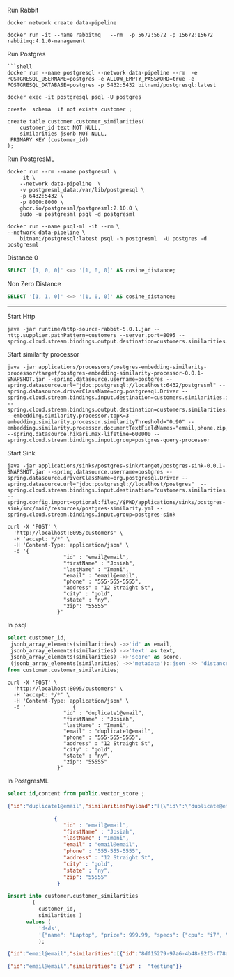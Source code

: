 Run Rabbit

```shell
docker network create data-pipeline
```

```shell
docker run -it --name rabbitmq   --rm  -p 5672:5672 -p 15672:15672  rabbitmq:4.1.0-management 
```


Run Postgres

```shell
```shell
docker run --name postgresql --network data-pipeline --rm  -e POSTGRESQL_USERNAME=postgres -e ALLOW_EMPTY_PASSWORD=true -e POSTGRESQL_DATABASE=postgres -p 5432:5432 bitnami/postgresql:latest 
```

```shell
docker exec -it postgresql psql -U postgres
```


```shell
create  schema  if not exists customer ;

create table customer.customer_similarities(
    customer_id text NOT NULL,
    similarities jsonb NOT NULL,
 PRIMARY KEY (customer_id)
);
```


Run PostgresML

```shell
docker run --rm --name postgresml \
    -it \
    --network data-pipeline  \
    -v postgresml_data:/var/lib/postgresql \
    -p 6432:5432 \
    -p 8000:8000 \
    ghcr.io/postgresml/postgresml:2.10.0 \
    sudo -u postgresml psql -d postgresml
```


```shell
docker run --name psql-ml -it --rm \
--network data-pipeline \
    bitnami/postgresql:latest psql -h postgresml  -U postgres -d postgresml
```

Distance 0

```sql
SELECT '[1, 0, 0]' <=> '[1, 0, 0]' AS cosine_distance;
```

Non Zero Distance
```sql
SELECT '[1, 1, 0]' <=> '[1, 0, 0]' AS cosine_distance;
```



---------------------------


Start Http

```shell
java -jar runtime/http-source-rabbit-5.0.1.jar --http.supplier.pathPattern=customers --server.port=8095 --spring.cloud.stream.bindings.output.destination=customers.similarities.input
```


Start similarity processor

```shell
java -jar applications/processors/postgres-embedding-similarity-processor/target/postgres-embedding-similarity-processor-0.0.1-SNAPSHOT.jar --spring.datasource.username=postgres --spring.datasource.url="jdbc:postgresql://localhost:6432/postgresml" --spring.datasource.driverClassName=org.postgresql.Driver --spring.cloud.stream.bindings.input.destination=customers.similarities.input --spring.cloud.stream.bindings.output.destination=customers.similarities.output --embedding.similarity.processor.topK=3 --embedding.similarity.processor.similarityThreshold="0.90" --embedding.similarity.processor.documentTextFieldNames="email,phone,zip,state,city,address,lastName,firstName" --spring.datasource.hikari.max-lifetime=600000 --spring.cloud.stream.bindings.input.group=postgres-query-processor
```





Start Sink


```shell
java -jar applications/sinks/postgres-sink/target/postgres-sink-0.0.1-SNAPSHOT.jar --spring.datasource.username=postgres --spring.datasource.driverClassName=org.postgresql.Driver --spring.datasource.url="jdbc:postgresql://localhost/postgres"  --spring.cloud.stream.bindings.input.destination="customers.similarities.output" --spring.config.import=optional:file://$PWD/applications/sinks/postgres-sink/src/main/resources/postgres-similarity.yml --spring.cloud.stream.bindings.input.group=postgres-sink
```

```shell
curl -X 'POST' \
  'http://localhost:8095/customers' \
  -H 'accept: */*' \
  -H 'Content-Type: application/json' \
  -d '{
                  "id" : "email@email",
                  "firstName" : "Josiah",
                  "lastName" : "Imani",
                  "email" : "email@email",
                  "phone" : "555-555-5555",
                  "address" : "12 Straight St",
                  "city" : "gold",
                  "state" : "ny",
                  "zip": "55555"
                }'
```


In psql

```sql
select customer_id,
 jsonb_array_elements(similarities) ->>'id' as email, 
 jsonb_array_elements(similarities) ->>'text' as text,
 jsonb_array_elements(similarities) ->>'score' as score,
 (jsonb_array_elements(similarities) ->>'metadata')::json ->> 'distance' as distance
from customer.customer_similarities;
```


```shell
curl -X 'POST' \
  'http://localhost:8095/customers' \
  -H 'accept: */*' \
  -H 'Content-Type: application/json' \
  -d '               {
                  "id" : "duplicate1@email",
                  "firstName" : "Josiah",
                  "lastName" : "Imani",
                  "email" : "duplicate1@email",
                  "phone" : "555-555-5555",
                  "address" : "12 Straight St",
                  "city" : "gold",
                  "state" : "ny",
                  "zip": "55555"
                }'
```


In PostgresML

```sql
select id,content from public.vector_store ;
```


```json
{"id":"duplicate1@email","similaritiesPayload":"[{\"id\":\"duplicate@email\",\"text\":\"duplicate@email,555-555-5555,55555,ny,gold,12 Straight St,Imani,Josiah\",\"media\":null,\"metadata\":{\"distance\":0.001647779},\"score\":0.9983522209804505},{\"id\":\"duplicate5@email\",\"text\":\"duplicate5@email,555-555-5555,55555,ny,gold,12 Straight St,Imani,Josiah\",\"media\":null,\"metadata\":{\"distance\":0.001648155},\"score\":0.998351844958961}]"}
```


```json
               {
                  "id" : "email@email",
                  "firstName" : "Josiah",
                  "lastName" : "Imani",
                  "email" : "email@email",
                  "phone" : "555-555-5555",
                  "address" : "12 Straight St",
                  "city" : "gold",
                  "state" : "ny",
                  "zip": "55555"
                }
```




```sql
insert into customer.customer_similarities
        (
          customer_id,
          similarities )
      values (
          'dsds',
          '{"name": "Laptop", "price": 999.99, "specs": {"cpu": "i7", "ram": "16GB"}}'
          ); 
```



```json
{"id":"email@email","similarities":[{"id":"8df15279-97a6-4b48-92f3-f78d045d9cc4","text":"email@email,555-555-5555,55555,ny,gold,12 Straight St,Imani,Josiah","score":1.0},{"id":"duplicate@email","text":"duplicate@email,555-555-5555,55555,ny,gold,12 Straight St,Imani,Josiah","score":0.9934384510852396}]}
```


```json
{"id":"email@email","similarities": {"id" :  "testing"}}
```


